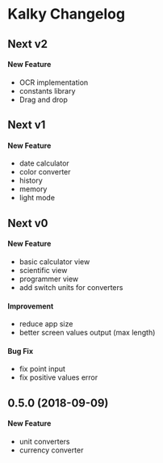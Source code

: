 # Kalky Changelog

## Next v2
#### New Feature
- OCR implementation
- constants library
- Drag and drop

## Next v1
#### New Feature
- date calculator
- color converter
- history
- memory
- light mode

## Next v0
#### New Feature
- basic calculator view
- scientific view
- programmer view
- add switch units for converters

#### Improvement
- reduce app size
- better screen values output (max length)

#### Bug Fix
- fix point input
- fix positive values error

## 0.5.0 (2018-09-09)
#### New Feature
- unit converters
- currency converter

